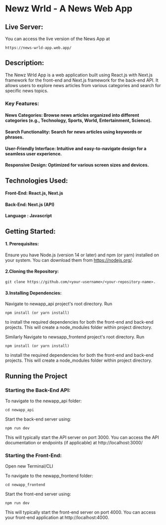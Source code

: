 # Newz Wrld - A News Web App

## Live Server:
You can access the live version of the News App at 

    https://news-wrld-app.web.app/

## Description:

The Newz Wrld App is a web application built using React.js with Next.js framework for the front-end and Next.js framework for the back-end API. It allows users to explore news articles from various categories and search for specific news topics.

### Key Features:

#### News Categories: Browse news articles organized into different categories (e.g., Technology, Sports, World, Entertainment, Science).
#### Search Functionality: Search for news articles using keywords or phrases.
#### User-Friendly Interface: Intuitive and easy-to-navigate design for a seamless user experience.
#### Responsive Design: Optimized for various screen sizes and devices.

## Technologies Used:

#### Front-End: React.js, Next.js
#### Back-End: Next.js (API)
#### Language : Javascript

## Getting Started:

#### 1. Prerequisites: 
Ensure you have Node.js (version 14 or later) and npm (or yarn) installed on your system. You can download them from https://nodejs.org/.
#### 2.Cloning the Repository:

    git clone https://github.com/<your-username>/<your-repository-name>.

#### 3.Installing Dependencies:

Navigate to newapp_api project's root directory.
Run 

    npm install (or yarn install) 
    
to install the required dependencies for both the front-end and back-end projects. This will create a node_modules folder within project directory.

Similarly Navigate to newsapp_frontend project's root directory.
Run 

    npm install (or yarn install) 
    
to install the required dependencies for both the front-end and back-end projects. This will create a node_modules folder within project directory.

## Running the Project

### Starting the Back-End API:

To navigate to the newapp_api folder:


    cd newapp_api

Start the back-end server using:

    npm run dev

This will typically start the API server on port 3000. You can access the API documentation or endpoints (if applicable) at http://localhost:3000/

### Starting the Front-End:

Open new Terminal/CLI

To navigate to the newapp_frontend folder:

    cd newapp_frontend

Start the front-end server using:

    npm run dev

This will typically start the front-end server on port 4000. You can access your front-end application at http://localhost:4000.


